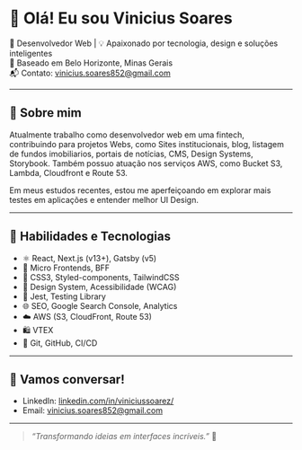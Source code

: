 # 👋 Olá! Eu sou Vinicius Soares

🎯 Desenvolvedor Web | 💡 Apaixonado por tecnologia, design e soluções inteligentes  
📍 Baseado em Belo Horizonte, Minas Gerais  
📬 Contato: vinicius.soares852@gmail.com

---

## 🚀 Sobre mim

Atualmente trabalho como desenvolvedor web em uma fintech, contribuindo para projetos Webs, como Sites institucionais, blog, listagem de fundos imobiliarios, portais de notícias, CMS, Design Systems, Storybook.
Também possuo atuação nos serviços AWS, como Bucket S3, Lambda, Cloudfront e Route 53.

Em meus estudos recentes, estou me aperfeiçoando em explorar mais testes em aplicações e entender melhor UI Design.

---

## 🧠 Habilidades e Tecnologias

- ⚛️ React, Next.js (v13+), Gatsby (v5)
- 🧩 Micro Frontends, BFF
- 💅 CSS3, Styled-components, TailwindCSS
- 🧠 Design System, Acessibilidade (WCAG)
- 🧪 Jest, Testing Library
- 🌐 SEO, Google Search Console, Analytics
- ☁️ AWS (S3, CloudFront, Route 53)
- 🛍️ VTEX
- 🔧 Git, GitHub, CI/CD

---

## 🤝 Vamos conversar!

- LinkedIn: [linkedin.com/in/viniciussoarez/](https://www.linkedin.com/in/viniciussoarez/)
- Email: [vinicius.soares852@gmail.com](mailto:vinicius.soares852@gmail.com)

---

> *“Transformando ideias em interfaces incríveis.”* 🚀
